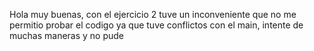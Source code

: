 Hola muy buenas, con el ejercicio 2 tuve un inconveniente que no me permitio probar el codigo ya que tuve conflictos con el main, intente de muchas maneras y no pude
